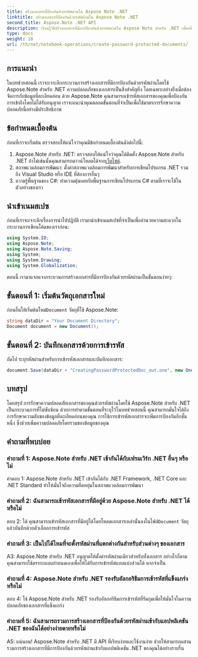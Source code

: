 ```yaml
---
title: สร้างเอกสารที่ป้องกันด้วยรหัสผ่านใน Aspose Note .NET
linktitle: สร้างเอกสารที่ป้องกันด้วยรหัสผ่านใน Aspose Note .NET
second_title: Aspose.Note .NET API
description: เรียนรู้วิธีสร้างเอกสารที่มีการป้องกันด้วยรหัสผ่านใน Aspose Note สำหรับ .NET เพื่อเพิ่มความปลอดภัยของเอกสาร ปฏิบัติตามบทช่วยสอนทีละขั้นตอนของเราเพื่อการนำไปใช้งานอย่างง่ายดาย
type: docs
weight: 18
url: /th/net/notebook-operations/create-password-protected-documents/
---
```

## การแนะนำ

ในบทช่วยสอนนี้ เราจะเจาะลึกกระบวนการสร้างเอกสารที่มีการป้องกันด้วยรหัสผ่านโดยใช้ Aspose.Note สำหรับ .NET ความปลอดภัยของเอกสารเป็นสิ่งสำคัญยิ่ง โดยเฉพาะอย่างยิ่งเมื่อต้องจัดการกับข้อมูลที่ละเอียดอ่อน ด้วย Aspose.Note คุณสามารถเข้ารหัสเอกสารของคุณเพื่อป้องกันการเข้าถึงโดยไม่ได้รับอนุญาต เราจะแนะนำคุณตลอดขั้นตอนที่จำเป็นเพื่อใช้มาตรการรักษาความปลอดภัยนี้อย่างมีประสิทธิภาพ

## ข้อกำหนดเบื้องต้น

ก่อนที่เราจะเริ่มต้น ตรวจสอบให้แน่ใจว่าคุณมีข้อกำหนดเบื้องต้นดังต่อไปนี้:

1.  Aspose.Note สำหรับ .NET: ตรวจสอบให้แน่ใจว่าคุณได้ติดตั้ง Aspose.Note สำหรับ .NET ถ้าไม่เช่นนั้นคุณสามารถดาวน์โหลดได้จาก[เว็บไซต์](https://releases.aspose.com/note/net/).
2. สภาพแวดล้อมการพัฒนา: ตั้งค่าสภาพแวดล้อมการพัฒนาสำหรับการเขียนโปรแกรม .NET รวมถึง Visual Studio หรือ IDE ที่ต้องการอื่นๆ
3. ความรู้พื้นฐานของ C#: ทำความคุ้นเคยกับพื้นฐานการเขียนโปรแกรม C# ตามที่เราจะใช้ในตัวอย่างของเรา

## นำเข้าเนมสเปซ

ก่อนที่เราจะเจาะลึกเรื่องการนำไปปฏิบัติ เรามานำเข้าเนมสเปซที่จำเป็นเพื่ออำนวยความสะดวกในกระบวนการเขียนโค้ดของเราก่อน:

```csharp
using System.IO;
using Aspose.Note;
using Aspose.Note.Saving;
using System;
using System.Drawing;
using System.Globalization;
```

ตอนนี้ เรามาแจกแจงกระบวนการสร้างเอกสารที่มีการป้องกันด้วยรหัสผ่านเป็นขั้นตอนง่ายๆ:

## ขั้นตอนที่ 1: เริ่มต้นวัตถุเอกสารใหม่

 ก่อนอื่นให้เริ่มต้นใหม่`Document` วัตถุที่ใช้ Aspose.Note:

```csharp
string dataDir = "Your Document Directory";
Document document = new Document();
```

## ขั้นตอนที่ 2: บันทึกเอกสารด้วยการเข้ารหัส

ถัดไป ระบุรหัสผ่านสำหรับการเข้ารหัสเอกสารและบันทึกเอกสาร:

```csharp
document.Save(dataDir + "CreatingPasswordProtectedDoc_out.one", new OneSaveOptions() { DocumentPassword = "pass" });
```

## บทสรุป

โดยสรุป การรักษาความปลอดภัยเอกสารของคุณด้วยรหัสผ่านโดยใช้ Aspose.Note สำหรับ .NET เป็นกระบวนการที่ไม่ซับซ้อน ด้วยการทำตามขั้นตอนที่ระบุไว้ในบทช่วยสอนนี้ คุณสามารถมั่นใจได้ถึงการรักษาความลับของข้อมูลที่ละเอียดอ่อนของคุณ การใช้การเข้ารหัสเอกสารจะเพิ่มการป้องกันอีกชั้นหนึ่ง ซึ่งช่วยเพิ่มความปลอดภัยโดยรวมของข้อมูลของคุณ

## คำถามที่พบบ่อย

### คำถามที่ 1: Aspose.Note สำหรับ .NET เข้ากันได้กับเฟรมเวิร์ก .NET อื่นๆ หรือไม่

คำตอบ 1: Aspose.Note สำหรับ .NET เข้ากันได้กับ .NET Framework, .NET Core และ .NET Standard ทำให้มั่นใจถึงความยืดหยุ่นในสภาพแวดล้อมการพัฒนา

### คำถามที่ 2: ฉันสามารถเข้ารหัสเอกสารที่มีอยู่ด้วย Aspose.Note สำหรับ .NET ได้หรือไม่

 ตอบ 2: ได้ คุณสามารถเข้ารหัสเอกสารที่มีอยู่ได้โดยโหลดเอกสารเหล่านั้นลงในไฟล์`Document` วัตถุแล้วบันทึกด้วยตัวเลือกการเข้ารหัส

### คำถามที่ 3: เป็นไปได้ไหมที่จะตั้งรหัสผ่านที่แตกต่างกันสำหรับส่วนต่างๆ ของเอกสาร

A3: Aspose.Note สำหรับ .NET อนุญาตให้ตั้งค่ารหัสผ่านเดียวสำหรับทั้งเอกสาร อย่างไรก็ตาม คุณสามารถใช้ตรรกะแบบกำหนดเองเพื่อให้ได้รับการเข้ารหัสแบบแบ่งส่วนได้ หากจำเป็น

### คำถามที่ 4: Aspose.Note สำหรับ .NET รองรับอัลกอริธึมการเข้ารหัสที่แข็งแกร่งหรือไม่

ตอบ 4: ใช่ Aspose.Note สำหรับ .NET รองรับอัลกอริธึมการเข้ารหัสที่รัดกุมเพื่อให้มั่นใจในความปลอดภัยของเอกสารที่แข็งแกร่ง

### คำถามที่ 5: ฉันสามารถรวมการสร้างเอกสารที่ป้องกันด้วยรหัสผ่านเข้ากับแอปพลิเคชัน .NET ของฉันได้อย่างง่ายดายหรือไม่

A5: แน่นอน! Aspose.Note สำหรับ .NET มี API ที่เรียบง่ายและใช้งานง่าย ช่วยให้สามารถผสานรวมการสร้างเอกสารที่มีการป้องกันด้วยรหัสผ่านเข้ากับแอปพลิเคชัน .NET ของคุณได้อย่างราบรื่น